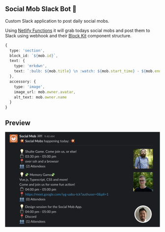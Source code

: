 ## Social Mob Slack Bot 🤖

Custom Slack application to post daily social mobs.

Using [Netlify Functions](https://docs.netlify.com/functions/overview/) it will grab todays social mobs and post them to Slack using webhook and their [Block Kit](https://api.slack.com/block-kit) component structure.

```ts
{
  type: 'section',
  block_id: `${mob.id}`,
  text: {
    type: 'mrkdwn',
    text: `:bulb: ${mob.title} \n :watch: ${mob.start_time} - ${mob.end_time} \n :round_pushpin: ${mob.location} \n :busts_in_silhouette:  (${mob.attendees.length}) Attendees`
  },
  accessory: {
    type: 'image',
    image_url: mob.owner.avatar,
    alt_text: mob.owner.name
  }
}
```

## Preview

<div align="center">
  <img src="./assets/preview.png">
</div>